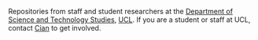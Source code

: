 Repositories from staff and student researchers at the [Department of Science and Technology Studies](https://www.ucl.ac.uk/sts), [UCL](https://www.ucl.ac.uk). If you are a student or staff at UCL, contact [Cian](http://github.com/cianodonovan) to get involved. 
<!--

**Here are some ideas to get you started:**

🙋‍♀️ A short introduction - what is your organization all about?
🌈 Contribution guidelines - how can the community get involved?
👩‍💻 Useful resources - where can the community find your docs? Is there anything else the community should know?
🍿 Fun facts - what does your team eat for breakfast?
🧙 Remember, you can do mighty things with the power of [Markdown](https://docs.github.com/github/writing-on-github/getting-started-with-writing-and-formatting-on-github/basic-writing-and-formatting-syntax)
-->
